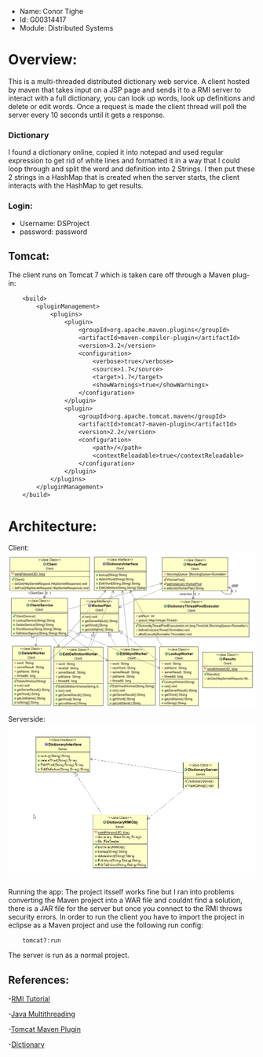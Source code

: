 - Name: Conor Tighe
- Id: G00314417
- Module: Distributed Systems

# Overview:
This is a multi-threaded distributed dictionary web service. A client hosted by maven that takes input on a JSP page and sends it to a RMI server to interact with a full dictionary, you can look up words, look up definitions and delete or edit words. Once a request is made the client thread will poll the server every 10 seconds until it gets a response.

### Dictionary 
I found a dictionary online, copied it into notepad and used regular expression to get rid of white lines and formatted it in a way that I could loop through and split the word and definition into 2 Strings. I then put these 2 strings in a HashMap that is created when the server starts, the client interacts with the HashMap to get results.

### Login:
- Username: DSProject
- password: password

## Tomcat:
The client runs on Tomcat 7 which is taken care off through a Maven plug-in:
```pom.xml:
    <build>
        <pluginManagement>
            <plugins>
                <plugin>
                    <groupId>org.apache.maven.plugins</groupId>
                    <artifactId>maven-compiler-plugin</artifactId>
                    <version>3.2</version>
                    <configuration>
                        <verbose>true</verbose>
                        <source>1.7</source>
                        <target>1.7</target>
                        <showWarnings>true</showWarnings>
                    </configuration>
                </plugin>
                <plugin>
                    <groupId>org.apache.tomcat.maven</groupId>
                    <artifactId>tomcat7-maven-plugin</artifactId>
                    <version>2.2</version>
                    <configuration>
                        <path>/</path>
                        <contextReloadable>true</contextReloadable>
                    </configuration>
                </plugin>
            </plugins>
        </pluginManagement>
    </build>
```

# Architecture:

Client:
![client](clientuml.png "Client")

Serverside:
![client](serveruml.png "Server")

Running the app:
The project itsself works fine but I ran into problems converting the Maven project into a WAR file and couldnt find a solution, there is a JAR file for the server but once you connect to the RMI throws security errors. In order to run the client you have to import the project in eclipse as a Maven project and use the following run config:
```
    tomcat7:run
```

The server is run as a normal project.

## References:

-[RMI Tutorial](http://www.ejbtutorial.com/java-rmi/a-step-by-step-implementation-tutorial-for-java-rmi)

-[Java Multithreading](https://www.tutorialspoint.com/java/java_multithreading.htm)

-[Tomcat Maven Plugin](http://tomcat.apache.org/maven-plugin-2.0/tomcat7-maven-plugin/)

-[Dictionary](https://raw.githubusercontent.com/sujithps/Dictionary/master/Oxford%20English%20Dictionary.txt)
